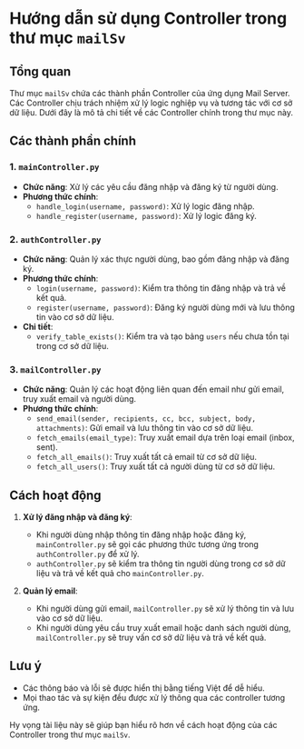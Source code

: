# Hướng dẫn sử dụng Controller trong thư mục `mailSv`

## Tổng quan
Thư mục `mailSv` chứa các thành phần Controller của ứng dụng Mail Server. Các Controller chịu trách nhiệm xử lý logic nghiệp vụ và tương tác với cơ sở dữ liệu. Dưới đây là mô tả chi tiết về các Controller chính trong thư mục này.

## Các thành phần chính

### 1. `mainController.py`
- **Chức năng**: Xử lý các yêu cầu đăng nhập và đăng ký từ người dùng.
- **Phương thức chính**:
  - `handle_login(username, password)`: Xử lý logic đăng nhập.
  - `handle_register(username, password)`: Xử lý logic đăng ký.

### 2. `authController.py`
- **Chức năng**: Quản lý xác thực người dùng, bao gồm đăng nhập và đăng ký.
- **Phương thức chính**:
  - `login(username, password)`: Kiểm tra thông tin đăng nhập và trả về kết quả.
  - `register(username, password)`: Đăng ký người dùng mới và lưu thông tin vào cơ sở dữ liệu.
- **Chi tiết**:
  - `verify_table_exists()`: Kiểm tra và tạo bảng `users` nếu chưa tồn tại trong cơ sở dữ liệu.

### 3. `mailController.py`
- **Chức năng**: Quản lý các hoạt động liên quan đến email như gửi email, truy xuất email và người dùng.
- **Phương thức chính**:
  - `send_email(sender, recipients, cc, bcc, subject, body, attachments)`: Gửi email và lưu thông tin vào cơ sở dữ liệu.
  - `fetch_emails(email_type)`: Truy xuất email dựa trên loại email (inbox, sent).
  - `fetch_all_emails()`: Truy xuất tất cả email từ cơ sở dữ liệu.
  - `fetch_all_users()`: Truy xuất tất cả người dùng từ cơ sở dữ liệu.

## Cách hoạt động

1. **Xử lý đăng nhập và đăng ký**:
   - Khi người dùng nhập thông tin đăng nhập hoặc đăng ký, `mainController.py` sẽ gọi các phương thức tương ứng trong `authController.py` để xử lý.
   - `authController.py` sẽ kiểm tra thông tin người dùng trong cơ sở dữ liệu và trả về kết quả cho `mainController.py`.

2. **Quản lý email**:
   - Khi người dùng gửi email, `mailController.py` sẽ xử lý thông tin và lưu vào cơ sở dữ liệu.
   - Khi người dùng yêu cầu truy xuất email hoặc danh sách người dùng, `mailController.py` sẽ truy vấn cơ sở dữ liệu và trả về kết quả.

## Lưu ý
- Các thông báo và lỗi sẽ được hiển thị bằng tiếng Việt để dễ hiểu.
- Mọi thao tác và sự kiện đều được xử lý thông qua các controller tương ứng.

Hy vọng tài liệu này sẽ giúp bạn hiểu rõ hơn về cách hoạt động của các Controller trong thư mục `mailSv`.
